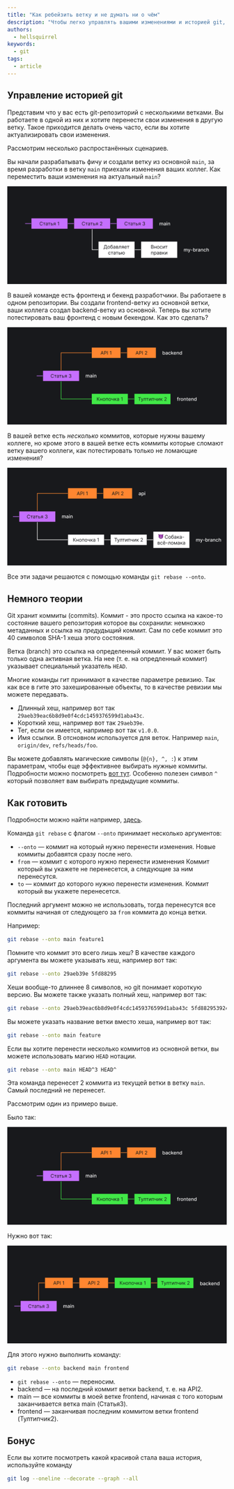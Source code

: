 ```yaml
---
title: "Как ребейзить ветку и не думать ни о чём"
description: "Чтобы легко управлять вашими изменениями и историей git, используйте git rebase --onto."
authors:
  - hellsquirrel
keywords:
  - git
tags:
  - article
---
```


## Управление историей git

Представим что у вас есть git-репозиторий с несколькими ветками. Вы работаете в одной из них и хотите перенести свои изменения в другую ветку.
Такое приходится делать очень часто, если вы хотите актуализировать свои изменения.

Рассмотрим несколько распростанëнных сценариев.

Вы начали разрабатывать фичу и создали ветку из основной `main`, за время разработки в ветку `main` приехали изменения ваших коллег. Как переместить ваши изменения на актуальный `main`?

![Схема веток Гит, где одна ветка отстаёт от главной](images/lag.png)

В вашей команде есть фронтенд и бекенд разработчики. Вы работаете в одном репозитории. Вы создали frontend-ветку из основной ветки, ваши коллега создал backend-ветку из основной. Теперь вы хотите потестировать ваш фронтенд с новым бекендом. Как это сделать?

![Схема двух веток Гит, бэкенд и фронтенд](images/to-rebase.png)

В вашей ветке есть _несколько_ коммитов, которые нужны вашему коллеге, но кроме этого в вашей ветке есть коммиты которые сломают ветку вашего коллеги, как потестировать только не ломающие изменения?

![Схема двух веток Гит, где одна содержит коммит, ломающий код из другой ветки](images/break.png)

Все эти задачи решаются с помощью команды `git rebase --onto`.

## Немного теории

Git хранит коммиты (commits). Коммит - это просто ссылка на какое-то состояние вашего репозитория которое вы сохранили: немножко метаданных и ссылка на _предудыщий_ коммит. Сам по себе коммит это 40 символов SHA-1 хеша этого состояния.

Ветка (branch) это ссылка на определенный коммит. У вас может быть только одна активная ветка. На нее (т. е. на опредленный коммит) указывает специальный указатель `HEAD`.

Многие команды гит принимают в качестве параметре ревизию. Так как все в гите это захешированные объекты, то в качестве ревизии мы можете передавать.

- Длинный хеш, например вот так `29aeb39eac6b8d9e0f4cdc1459376599d1aba43c`.
- Короткий хеш, например вот так `29aeb39e`.
- Тег, если он имеется, например вот так `v1.0.0`.
- Имя ссылки. В отсновном используется для веток. Например `main`, `origin/dev`, `refs/heads/foo`.

Вы можете добавлять магические символы (`@{n}, ^, :`) к этим параметрам, чтобы еще эффективнее выбирать нужные коммиты. Подробности можно посмотреть [вот тут](https://git-scm.com/docs/gitrevisions). Особенно полезен символ `^` который позволяет вам выбирать предыдущие коммиты.

## Как готовить

Подробности можно найти например, [здесь](https://git-scm.com/docs/git-rebase).

Команда `git rebase` с флагом `--onto` принимает несколько аргументов:

- `--onto` — коммит на который нужно перенести изменения. Новые коммиты добавятся сразу после него.
- `from` — коммит с которого нужно перенести изменения Коммит который вы укажете не перенесется, а следующие за ним перенесутся.
- `to` — коммит до которого нужно перенести изменения. Коммит который вы укажете перенесется.

Последний аргумент можно не использовать, тогда перенесутся все коммиты начиная от следующего за `from` коммита до конца ветки.

Например:

```bash
git rebase --onto main feature1
```

Помните что коммит это всего лишь хеш? В качестве каждого аргумента вы можете указывать хеш, например вот так:

```bash
git rebase --onto 29aeb39e 5fd88295
```

Хеши вообще-то длиннее 8 символов, но git понимает короткую версию. Вы можете также указать полный хеш, например вот так:

```bash
git rebase --onto 29aeb39eac6b8d9e0f4cdc1459376599d1aba43c 5fd882953924b47a10794619c3063e7a50257af6
```

Вы можете указать название ветки вместо хеша, например вот так:

```bash
git rebase --onto main feature
```

Если вы хотите перенести несколько коммитов из основной ветки, вы можете использовать магию `HEAD` нотации.

```bash
git rebase --onto main HEAD^3 HEAD^
```

Эта команда перенесет 2 коммита из текущей ветки в ветку `main`. Самый последний не перенесет.

Рассмотрим один из примеро выше.

Было так:

![Схема двух веток Гит, бэкенд и фронтенд](images/to-rebase.png)

Нужно вот так:

![Схема Гит, где коммиты из одной ветки перенесены в другую](images/rebased.png)

Для этого нужно выполнить команду:

```bash
git rebase --onto backend main frontend
```

- `git rebase --onto` — переносим.
- backend — на последний коммит ветки backend, т. е. на API2.
- main — все коммиты в моей ветке frontend, начиная с того которым заканчивается ветка main (Статья3).
- frontend — заканчивая последним коммитом ветки frontend (Тултипчик2).

## Бонус

Если вы хотите посмотреть какой красивой стала ваша история, используйте команду

```bash
git log --oneline --decorate --graph --all
```
